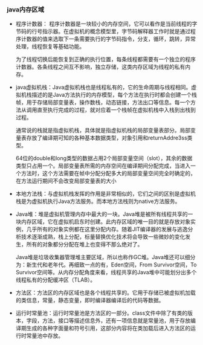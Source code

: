 ### java内存区域

- 程序计数器： 程序计数器是一块较小的内存空间，它可以看作是当前线程的字节码的行号指示器。在虚拟机的概念模型里，字节码解释器工作时就是通过程序计数器的值来选取下一条需要执行的字节码指令，分支，循环，跳转，异常处理，线程恢复等基础功能。

  为了线程切换后能恢复到正确的执行位置，每条线程都需要有一个独立的程序计数器。各条线程之间互不影响，独立存储，这类内存区域为线程的私有内存。

- java虚拟机栈：Java虚拟机栈也是线程私有的，它的生命周期与线程相同。虚拟机栈描述的是Java方法执行的内存模型，每个方法在执行时都会创建一个栈帧，用于存储局部变量表，操作数栈，动态链接，方法出口等信息。每一个方法从调用直至执行完成的过程，就对应着一个栈帧在虚拟机栈中入栈到出栈到过程。

  通常说的栈就是指虚拟机栈，具体就是指虚拟机栈的局部变量表部分。局部变量表存放了编译期可知的各种基本数据类型，对象引用和returnAddre3ss类型。

  64位的double和long类型的数据占用2个局部变量空间（slot），其余的数据类型只占用一个。局部变量表所需的内存空间在编译期间分配完成，当进入一个方法时，这个方法需要在帧中分配分配多大的局部变量空间完全时确定的，在方法运行期间不会改变局部变量表的大小

- 本地方法栈：与虚拟机栈发挥的作用是非常相似的，它们之间的区别是虚拟机栈是为虚拟机执行Java方法服务。而本地方法栈则为native方法服务。

- Java堆：堆是虚拟机管理内存中最大的一块。Java堆是被所有线程共享的一块内存区域，它在虚拟机启东时创建。此内存区域的唯一目的就是存放对象实例，几乎所有的对象实例都在这里分配内存。随着JIT编译器的发展与逃逸分析技术逐渐成熟，栈上分配，标量替换优化技术将会导致一些微妙的变化发生，所有的对象都分分配在堆上也变得不那么绝对了。

  Java堆是垃圾收集器管理堆主要区域，所以也称作GC堆。Java堆还可以细分为：新生代和老年代。再细致一点的有，Eden空间，From Survivor空间，To Survivor空间等。从内存分配角度来看，线程共享的Java堆中可能划分出多个线程私有的分配缓冲区（TLAB）。

- 方法区：方法区的内存区域也是各个线程共享的。它用于存储已被虚拟机加载的类信息，常量，静态变量，即时编译器编译后的代码等数据。

- 运行时常量池：运行时常量池是方法区的一部分。class文件中除了有类的版本，字段，方法，接口等描述信息外，还有一项信息就是常量池，用于存放编译期生成的各种字面量和符号引用，这部分内容将在类加载后进入方法区的运行时常量池中存放。